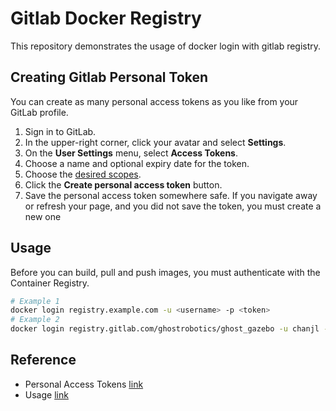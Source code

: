 # Gitlab Docker Registry

This repository demonstrates the usage of docker login with gitlab registry.  

## Creating Gitlab Personal Token

You can create as many personal access tokens as you like from your GitLab profile.  

1. Sign in to GitLab.
1. In the upper-right corner, click your avatar and select **Settings**.
1. On the **User Settings** menu, select **Access Tokens**.
1. Choose a name and optional expiry date for the token.
1. Choose the [desired scopes](https://docs.gitlab.com/ee/user/profile/personal_access_tokens.html#limiting-scopes-of-a-personal-access-token).
1. Click the **Create personal access token** button.
1. Save the personal access token somewhere safe. If you navigate away or refresh your page, and you did not save the token, you must create a new one

## Usage

Before you can build, pull and push images, you must authenticate with the Container Registry.  
```bash
# Example 1
docker login registry.example.com -u <username> -p <token>
# Example 2
docker login registry.gitlab.com/ghostrobotics/ghost_gazebo -u chanjl -p XXXXXXXXXXXXXXXXXXXX
```

## Reference

- Personal Access Tokens [link](https://docs.gitlab.com/ee/user/profile/personal_access_tokens.html)
- Usage [link](https://docs.gitlab.com/ee/user/packages/container_registry/)
